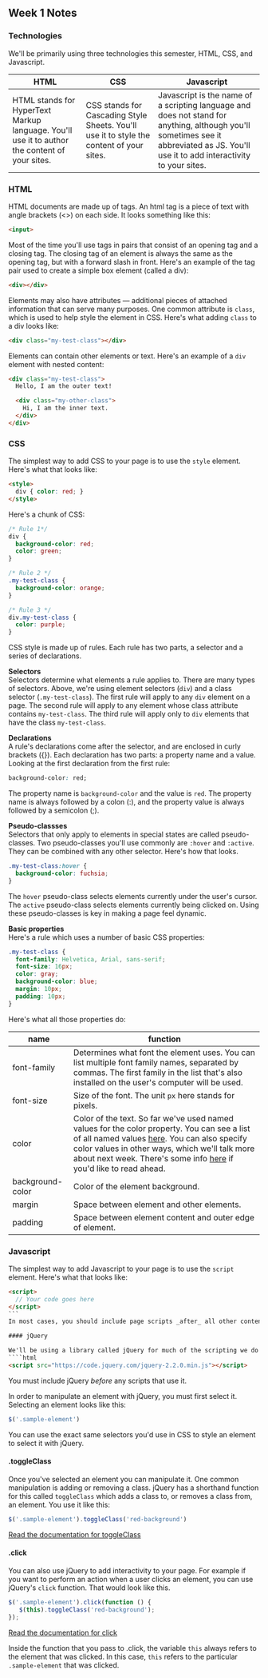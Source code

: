 ## Week 1 Notes

### Technologies

We'll be primarily using three technologies this semester, HTML, CSS, and Javascript.


HTML | CSS | Javascript
---- | --- | ----------
HTML stands for HyperText Markup language. You'll use it to author the content of your sites. | CSS stands for Cascading Style Sheets. You'll use it to style the content of your sites. | Javascript is the name of a scripting language and does not stand for anything, although you'll sometimes see it abbreviated as JS. You'll use it to add interactivity to your sites.

### HTML
HTML documents are made up of tags. An html tag is a piece of text with angle brackets (<>) on each side. It looks something like this:
````html
<input>
````

Most of the time you'll use tags in pairs that consist of an opening tag and a closing tag. The closing tag of an element is always the same as the opening tag, but with a forward slash in front. Here's an example of the tag pair used to create a simple box element (called a div):
````html
<div></div>
````

Elements may also have attributes — additional pieces of attached information that can serve many purposes. One common attribute is `class`, which is used to help style the element in CSS. Here's what adding `class` to a div looks like:
````html
<div class="my-test-class"></div>
````

Elements can contain other elements or text. Here's an example of a `div` element with nested content:
````html
<div class="my-test-class">
  Hello, I am the outer text!

  <div class="my-other-class">
    Hi, I am the inner text.
  </div>
</div>
````

### CSS

The simplest way to add CSS to your page is to use the `style` element. Here's what that looks like:
```html
<style>
  div { color: red; }
</style>
```

Here's a chunk of CSS:
```css
/* Rule 1*/
div {
  background-color: red;
  color: green;
}

/* Rule 2 */
.my-test-class {
  background-color: orange;
}

/* Rule 3 */
div.my-test-class {
  color: purple;
}
```

CSS style is made up of rules. Each rule has two parts, a selector and a series of declarations. 

**Selectors**  
Selectors determine what elements a rule applies to. There are many types of selectors. Above, we're using element selectors (`div`) and a class selector (`.my-test-class`). The first rule will apply to any `div` element on a page. The second rule will apply to any element whose class attribute contains `my-test-class`. The third rule will apply only to `div` elements that have the class `my-test-class`.

**Declarations**  
A rule's declarations come after the selector, and are enclosed in curly brackets ({}). Each declaration has two parts: a property name and a value. Looking at the first declaration from the first rule:
```css
background-color: red;
```
The property name is `background-color` and the value is `red`. The property name is always followed by a colon (:), and the property value is always followed by a semicolon (;).

**Pseudo-classses**  
Selectors that only apply to elements in special states are called pseudo-classes. Two pseudo-classes you'll use commonly are `:hover` and `:active`. They can be combined with any other selector. Here's how that looks.
```css
.my-test-class:hover {
  background-color: fuchsia;
}
```
The `hover` pseudo-class selects elements currently under the user's cursor. The `active` pseudo-class selects elements currently being clicked on. Using these pseudo-classes is key in making a page feel dynamic.

**Basic properties**  
Here's a rule which uses a number of basic CSS properties:
```css
.my-test-class {
  font-family: Helvetica, Arial, sans-serif;
  font-size: 16px;
  color: gray;
  background-color: blue;
  margin: 10px;
  padding: 10px;
}
```

Here's what all those properties do:

name | function
----- | ---------
font-family | Determines what font the element uses. You can list multiple font family names, separated by commas. The first family in the list that's also installed on the user's computer will be used.
font-size | Size of the font. The unit `px` here stands for pixels.
color |  Color of the text. So far we've used named values for the color property. You can see a list of all named values [here](http://www.crockford.com/wrrrld/color.html). You can also specify color values in other ways, which we'll talk more about next week. There's some info [here](https://developer.mozilla.org/en-US/docs/Web/CSS/color_value) if you'd like to read ahead.
background-color | Color of the element background.
margin | Space between element and other elements.
padding | Space between element content and outer edge of element.

### Javascript

The simplest way to add Javascript to your page is to use the `script` element. Here's what that looks like:
````html
<script>
  // Your code goes here
</script>
```
In most cases, you should include page scripts _after_ all other content. Scripts are executed as soon as the browser parses them. If the elements your script operates on have not yet been parsed, your script will not work correctly.

#### jQuery

We'll be using a library called jQuery for much of the scripting we do this semester. jQuery makes manipulating elements on a page much easier than it is using plain javascript. You can use a `script` element to include jQuery on your page.
````html
<script src="https://code.jquery.com/jquery-2.2.0.min.js"></script>
````
You must include jQuery _before_ any scripts that use it.

In order to manipulate an element with jQuery, you must first select it. Selecting an element looks like this:
````javascript
$('.sample-element')
````
You can use the exact same selectors you'd use in CSS to style an element to select it with jQuery.

#### .toggleClass

Once you've selected an element you can manipulate it. One common manipulation is adding or removing a class. jQuery has a shorthand function for this called `toggleClass` which adds a class to, or removes a class from, an element. You use it like this:
````javascript
$('.sample-element').toggleClass('red-background')
````
[Read the documentation for toggleClass](http://api.jquery.com/toggleclass/)

#### .click

You can also use jQuery to add interactivity to your page. For example if you want to perform an action when a user clicks an element, you can use jQuery's `click` function. That would look like this.
````javascript
$('.sample-element').click(function () {
   $(this).toggleClass('red-background');
});
````
[Read the documentation for click](http://api.jquery.com/click/)

Inside the function that you pass to .click, the variable `this` always refers to the element that was clicked. In this case, `this` refers to the particular `.sample-element` that was clicked.

